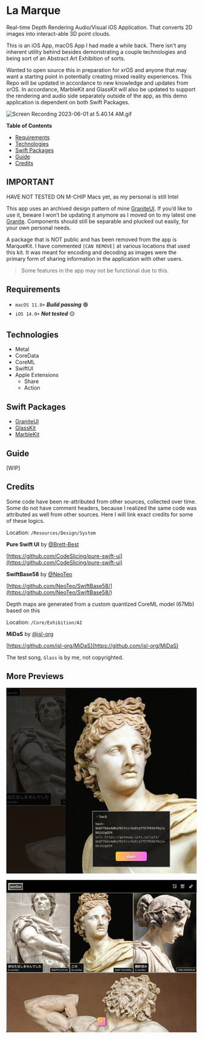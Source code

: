 # La Marque

Real-time Depth Rendering Audio/Visual iOS Application. That converts 2D images into interact-able 3D point clouds.

This is an iOS App, macOS App I had made a while back. There isn't any inherent utility behind besides demonstrating a couple technologies and being sort of an Abstract Art Exhibition of sorts.

Wanted to open source this in preparation for xrOS and anyone that may want a starting point in potentially creating mixed reality experiences. This Repo will be updated in accordance to new knowledge and updates from xrOS. In accordance, MarbleKit and GlassKit will also be updated to support the rendering and audio side separately outside of the app, as this demo application is dependent on both Swift Packages.

![Screen Recording 2023-06-01 at 5.40.14 AM.gif](README_Assets/Screen_Recording_2023-06-01_at_5.40.14_AM.gif)

**Table of Contents**
- [Requirements](#requirements)
- [Technologies](#technologies)
- [Swift Packages](#swift-packages)
- [Guide](#guide)
- [Credits](#credits)

## IMPORTANT

HAVE NOT TESTED ON M-CHIP Macs yet, as my personal is still Intel 

This app uses an archived design pattern of mine [GraniteUI](https://github.com/pexavc/graniteui). If you’d like to use it, beware I won’t be updating it anymore as I moved on to my latest one [Granite](https://github.com/pexavc/granite). Components should still be separable and plucked out easily, for your own personal needs.

A package that is NOT public and has been removed from the app is MarqueKit. I have commented `[CAN REMOVE]` at various locations that used this kit. It was meant for encoding and decoding as images were the primary form of sharing information in the application with other users.

> Some features in the app may not be functional due to this.
> 

## Requirements

- `macOS 11.0+`  ***Build passing*** 🟢
- `iOS 14.0+`  ***Not tested*** 🟡

## Technologies

- Metal
- CoreData
- CoreML
- SwiftUI
- Apple Extensions
  - Share
  - Action

## Swift Packages

- [GraniteUI](https://github.com/pexavc/GraniteUI)
- [GlassKit](https://github.com/pexavc/GlassKit)
- [MarbleKit](https://github.com/pexavc/MarbleKit)

## Guide

[WIP]

## Credits

Some code have been re-attributed from other sources, collected over time. Some do not have comment headers, because I realized the same code was attributed as well from other sources. Here I will link exact credits for some of these logics.

Location: `/Resources/Design/System`

**Pure Swift UI** by [@Brett-Best](https://github.com/Brett-Best)

[https://github.com/CodeSlicing/pure-swift-ui](https://github.com/CodeSlicing/pure-swift-ui)

**SwiftBase58** by [@NeoTeo](https://github.com/NeoTeo)

[https://github.com/NeoTeo/SwiftBase58/](https://github.com/NeoTeo/SwiftBase58/)

Depth maps are generated from a custom quantized CoreML model (67Mb) based on this

Location: `/Core/Exhibition/AI`

**MiDaS** by [@isl-org](https://github.com/isl-org)

[https://github.com/isl-org/MiDaS](https://github.com/isl-org/MiDaS)

The test song, `Glass` is by me, not copyrighted. 

## More Previews

![Screen Shot 2023-06-01 at 5.39.44 AM.png](README_Assets/Screen_Shot_2023-06-01_at_5.39.44_AM.png)

![Screen Shot 2023-06-01 at 5.39.15 AM.png](README_Assets/Screen_Shot_2023-06-01_at_5.39.15_AM.png)
